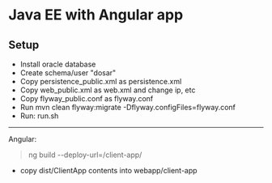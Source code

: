 # Java EE with Angular app
## Setup
- Install oracle database
- Create schema/user "dosar"
- Copy persistence_public.xml as persistence.xml
- Copy web_public.xml as web.xml and change ip, etc
- Copy flyway_public.conf as flyway.conf
- Run mvn clean flyway:migrate -Dflyway.configFiles=flyway.conf
- Run: run.sh
--------------------------
Angular:
>ng build --deploy-url=/client-app/

- copy dist/ClientApp contents into webapp/client-app
